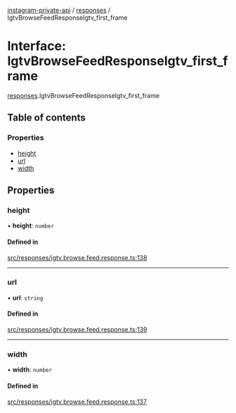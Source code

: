 [instagram-private-api](../../README.md) / [responses](../../modules/responses.md) / IgtvBrowseFeedResponseIgtv_first_frame

# Interface: IgtvBrowseFeedResponseIgtv\_first\_frame

[responses](../../modules/responses.md).IgtvBrowseFeedResponseIgtv_first_frame

## Table of contents

### Properties

- [height](IgtvBrowseFeedResponseIgtv_first_frame.md#height)
- [url](IgtvBrowseFeedResponseIgtv_first_frame.md#url)
- [width](IgtvBrowseFeedResponseIgtv_first_frame.md#width)

## Properties

### height

• **height**: `number`

#### Defined in

[src/responses/igtv.browse.feed.response.ts:138](https://github.com/Nerixyz/instagram-private-api/blob/4971f34/src/responses/igtv.browse.feed.response.ts#L138)

___

### url

• **url**: `string`

#### Defined in

[src/responses/igtv.browse.feed.response.ts:139](https://github.com/Nerixyz/instagram-private-api/blob/4971f34/src/responses/igtv.browse.feed.response.ts#L139)

___

### width

• **width**: `number`

#### Defined in

[src/responses/igtv.browse.feed.response.ts:137](https://github.com/Nerixyz/instagram-private-api/blob/4971f34/src/responses/igtv.browse.feed.response.ts#L137)

